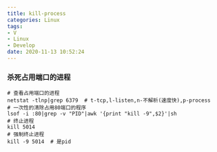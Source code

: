 ```yaml
---
title: kill-process
categories: Linux
tags: 
- V
- Linux
- Develop
date: 2020-11-13 10:52:24
---
```


### 杀死占用端口的进程

```shell
# 查看占用端口的进程
netstat -tlnp|grep 6379  # t-tcp,l-listen,n-不解析(速度快),p-process
# 一次性的清除占用80端口的程序
lsof -i :80|grep -v "PID"|awk '{print "kill -9",$2}'|sh
# 终止进程
kill 5014
# 强制终止进程
kill -9 5014  # 是pid
```

<!-- more -->